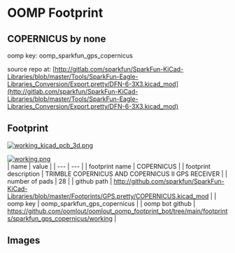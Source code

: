 # OOMP Footprint  
## COPERNICUS  by none  
  
oomp key: oomp_sparkfun_gps_copernicus  
  
source repo at: [http://gitlab.com/sparkfun/SparkFun-KiCad-Libraries/blob/master/Tools/SparkFun-Eagle-Libraries_Conversion/Export.pretty/DFN-6-3X3.kicad_mod](http://gitlab.com/sparkfun/SparkFun-KiCad-Libraries/blob/master/Tools/SparkFun-Eagle-Libraries_Conversion/Export.pretty/DFN-6-3X3.kicad_mod)  
## Footprint  
  
[![working_kicad_pcb_3d.png](working_kicad_pcb_3d_600.png)](working_kicad_pcb_3d.png)  
  
[![working.png](working_600.png)](working.png)  
| name | value | 
| --- | --- | 
| footprint name | COPERNICUS | 
| footprint description | TRIMBLE COPERNICUS AND COPERNICUS II GPS RECEIVER | 
| number of pads | 28 | 
| github path | http://github.com/sparkfun/SparkFun-KiCad-Libraries/blob/master/Footprints/GPS.pretty/COPERNICUS.kicad_mod | 
| oomp key | oomp_sparkfun_gps_copernicus | 
| oomp bot github | https://github.com/oomlout/oomlout_oomp_footprint_bot/tree/main/footprints/sparkfun_gps_copernicus/working | 
## Images  
